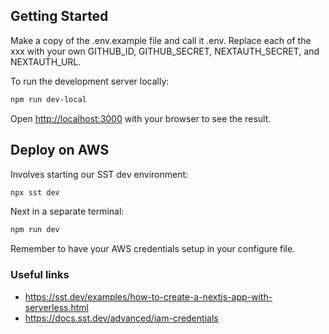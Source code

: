 ## Getting Started

Make a copy of the .env.example file and call it .env. Replace each of the xxx with your own GITHUB_ID, GITHUB_SECRET, NEXTAUTH_SECRET, and NEXTAUTH_URL.

To run the development server locally:

```bash
npm run dev-local
```

Open [http://localhost:3000](http://localhost:3000) with your browser to see the result.

## Deploy on AWS

Involves starting our SST dev environment:

```bash
npx sst dev
```

Next in a separate terminal:

```bash
npm run dev
```

Remember to have your AWS credentials setup in your configure file.

### Useful links

- https://sst.dev/examples/how-to-create-a-nextjs-app-with-serverless.html
- https://docs.sst.dev/advanced/iam-credentials